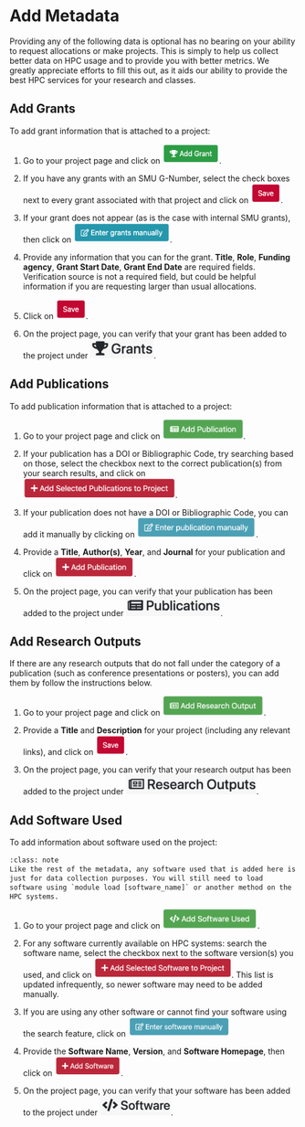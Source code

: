 # Add Metadata

Providing any of the following data is optional has no bearing on your ability to request allocations or make projects. This is simply to help us collect better data on HPC usage and to provide you with better metrics. We greatly appreciate efforts to fill this out, as it aids our ability to provide the best HPC services for your research and classes.

## Add Grants

To add grant information that is attached to a project:

1. Go to your project page and click on <img src="../images/CF/add_metadata/add_grant.png" alt="Add Grant" height="35">.

2. If you have any grants with an SMU G-Number, select the check boxes next to every grant associated with that project and click on <img src="../images/CF/add_metadata/save.png" alt="Save" height="35">.

3. If your grant does not appear (as is the case with internal SMU grants), then click on <img src="../images/CF/add_metadata/enter_grants_manually.png" alt="Enter Grants Manually" height="35">.

4. Provide any information that you can for the grant. **Title**, **Role**, **Funding agency**, **Grant Start Date**, **Grant End Date** are required fields. Verification source is not a required field, but could be helpful information if you are requesting larger than usual allocations.

5. Click on <img src="../images/CF/add_metadata/save.png" alt="Save" height="35">.

6. On the project page, you can verify that your grant has been added to the project under <img src="../images/CF/add_metadata/grants.png" alt="Grants" height="35">.

## Add Publications

To add publication information that is attached to a project:

1. Go to your project page and click on <img src="../images/CF/add_metadata/add_publication.png" alt="Add Publication" height="35">.

2. If your publication has a DOI or Bibliographic Code, try searching based on those, select the checkbox next to the correct publication(s) from your search results, and click on <img src="../images/CF/add_metadata/add_selected_pubs.png" alt="Add Selected Publications to Project" height="35">.

3. If your publication does not have a DOI or Bibliographic Code, you can add it manually by clicking on <img src="../images/CF/add_metadata/enter_pub_manually.png" alt="Enter publication manually" height="35">.

4. Provide a **Title**, **Author(s)**, **Year**, and **Journal** for your publication and click on <img src="../images/CF/add_metadata/add_pub.png" alt="Add Publication" height="35">.

5. On the project page, you can verify that your publication has been added to the project under <img src="../images/CF/add_metadata/pubs.png" alt="Publications" height="35">.

## Add Research Outputs

If there are any research outputs that do not fall under the category of a publication (such as conference presentations or posters), you can add them by follow the instructions below.

1. Go to your project page and click on <img src="../images/CF/add_metadata/add_output.png" alt="Add Research Output" height="35">.

2. Provide a **Title** and **Description** for your project (including any relevant links), and click on <img src="../images/CF/add_metadata/save.png" alt="Save" height="35">.

3. On the project page, you can verify that your research output has been added to the project under <img src="../images/CF/add_metadata/outputs.png" alt="Research Outputs" height="35">.

## Add Software Used

To add information about software used on the project:

```{admonition} Important
:class: note
Like the rest of the metadata, any software used that is added here is just for data collection purposes. You will still need to load software using `module load [software_name]` or another method on the HPC systems.
```

1. Go to your project page and click on <img src="../images/CF/add_metadata/add_software.png" alt="Add Software Used" height="35">.

2. For any software currently available on HPC systems: search the software name, select the checkbox next to the software version(s) you used, and click on <img src="../images/CF/add_metadata/add_selected_software.png" alt="Add Selected Software to Project" height="35">. This list is updated infrequently, so newer software may need to be added manually.

3. If you are using any other software or cannot find your software using the search feature, click on <img src="../images/CF/add_metadata/enter_software_manually.png" alt="Enter software manually" height="35">

4. Provide the **Software Name**, **Version**, and **Software Homepage**, then click on <img src="../images/CF/add_metadata/add_soft.png" alt="Add Software" height="35">.

5. On the project page, you can verify that your software has been added to the project under <img src="../images/CF/add_metadata/software.png" alt="Software" height="35">.